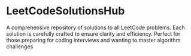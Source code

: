 # LeetCodeSolutionsHub
A comprehensive repository of solutions to all LeetCode problems. Each solution is carefully crafted to ensure clarity and efficiency. Perfect for those preparing for coding interviews and wanting to master algorithm challenges
